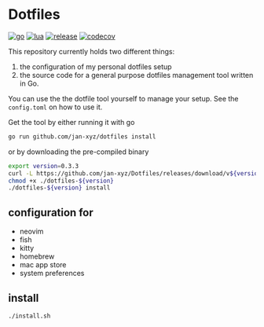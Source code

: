 # Dotfiles

[![go](https://github.com/jan-xyz/Dotfiles/actions/workflows/go.yaml/badge.svg)](https://github.com/jan-xyz/Dotfiles/actions/workflows/go.yaml)
[![lua](https://github.com/jan-xyz/Dotfiles/actions/workflows/lua.yaml/badge.svg)](https://github.com/jan-xyz/Dotfiles/actions/workflows/lua.yaml)
[![release](https://github.com/jan-xyz/Dotfiles/actions/workflows/release.yaml/badge.svg)](https://github.com/jan-xyz/Dotfiles/actions/workflows/release.yaml)
[![codecov](https://codecov.io/gh/jan-xyz/Dotfiles/branch/main/graph/badge.svg?token=06WzNl7Ymy)](https://codecov.io/gh/jan-xyz/Dotfiles)

This repository currently holds two different things:

1. the configuration of my personal dotfiles setup
1. the source code for a general purpose dotfiles management tool written in Go.

You can use the the dotfile tool yourself to manage your setup. See the
`config.toml` on how to use it.

Get the tool by either running it with go

```sh
go run github.com/jan-xyz/dotfiles install
```

or by downloading the pre-compiled binary

```sh
export version=0.3.3
curl -L https://github.com/jan-xyz/Dotfiles/releases/download/v${version}/dotfiles-Darwin-x86_64.gz | gzip -N -d > dotfiles-${version}
chmod +x ./dotfiles-${version}
./dotfiles-${version} install
```

## configuration for

* neovim
* fish
* kitty
* homebrew
* mac app store
* system preferences

## install

```sh
./install.sh
```
